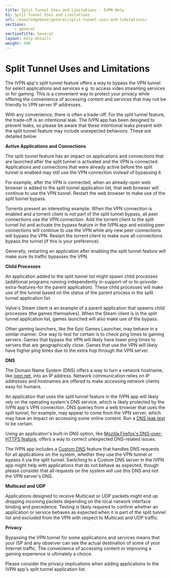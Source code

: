 ```yaml
---
title: Split Tunnel Uses and Limitations - IVPN Help
h1: Split Tunnel Uses and Limitations
url: /knowledgebase/general/split-tunnel-uses-and-limitations/
sections:
    - general
sectionTitle: General
layout: help-details
weight: 590
---
```

# Split Tunnel Uses and Limitations

The IVPN app's split tunnel feature offers a way to bypass the VPN tunnel for select applications and services e.g. to access video streaming services or for gaming. This is a convenient way to protect your privacy while offering the convenience of accessing content and services that may not be friendly to VPN server IP addresses.

With any convenience, there is often a trade-off. For the split tunnel feature, the trade-off is an intentional leak. The IVPN app has been designed to prevent leaks, so please be aware that these intentional leaks present with the split tunnel feature may include unexpected behaviors. These are detailed below.

**Active Applications and Connections**

The split tunnel feature has an impact on applications and connections that are launched after the split tunnel is activated and the VPN is connected. Applications and connections that were already active before the split tunnel is enabled may still use the VPN connection instead of bypassing it.

For example, after the VPN is connected, when an already-open web browser is added to the split tunnel application list, that web browser will continue to use the VPN tunnel. Restart the web browser to make use of the split tunnel bypass.

Torrents present an interesting example. When the VPN connection is enabled and a torrent client is not part of the split tunnel bypass, all peer connections use the VPN connection. Add the torrent client to the split tunnel list and activate the bypass feature in the IVPN app and existing peer connections will continue to use the VPN while any new peer connections will bypass the VPN. Restart the torrent client to make sure all connections bypass the tunnel (if this is your preference).

Generally, restarting an application after enabling the split tunnel feature will make sure its traffic bypasses the VPN.

**Child Processes**

An application added to the split tunnel list might spawn child processes (additional programs running independently in-support-of or to-provide-extra-features-for the parent application). These child processes will make use of the tunnel based on the status of the parent process in the split tunnel application list.

Valve's Steam client is an example of a parent application that spawns child processes (the games themselves). When the Steam client is in the split tunnel application list, games launched will also make use of the bypass.

Other gaming launchers, like the Epic Games Launcher, may behave in a similar manner. One way to test for certain is to check ping times to gaming servers. Games that bypass the VPN will likely have lower ping times to servers that are geographically close. Games that use the VPN will likely have higher ping times due to the extra hop through the VPN server.

**DNS**

The Domain Name System (DNS) offers a way to turn a network hostname, like [ivpn.net](https://ivpn.net), into an IP address. Network communication relies on IP addresses and hostnames are offered to make accessing network clients easy for humans.

An application that uses the split tunnel feature in the IVPN app will likely rely on the operating system's DNS service, which is likely protected by the IVPN app's VPN connection. DNS queries from a web browser that uses the split tunnel, for example, may appear to come from the VPN server, which may have an impact on accessing some online content. Run a [DNS leak test](https://www.dnsleaktest.com/) to be certain.

Using an application's built-in DNS option, like [Mozilla Firefox's DNS-over-HTTPS feature](https://support.mozilla.org/en-US/kb/firefox-dns-over-https#w_manually-enabling-and-disabling-dns-over-https), offers a way to correct unexpected DNS-related issues.

The IVPN app includes a [Custom DNS](https://www.ivpn.net/knowledgebase/general/custom-dns/) feature that handles DNS requests for all applications on the system, whether they use the VPN tunnel or bypass it via the split tunnel.  Switching to a Custom DNS server in the IVPN app might help with applications that do not behave as expected, though please consider that all requests on the system will use this DNS and not the VPN server's DNS. 

**Multicast and UDP**

Applications designed to receive Multicast or UDP packets might end up dropping incoming packets depending on the local network interface binding and precedence. Testing is likely required to confirm whether an application or service behaves as expected when it is part of the split tunnel list and excluded from the VPN with respect to Multicast and UDP traffic.

**Privacy**

Bypassing the VPN tunnel for some applications and services means that your ISP and any observer can see the actual destination of some of your Internet traffic. The convenience of accessing content or improving a gaming experience is ultimately a choice.

Please consider the privacy implications when adding applications to the IVPN app's split tunnel application list.
